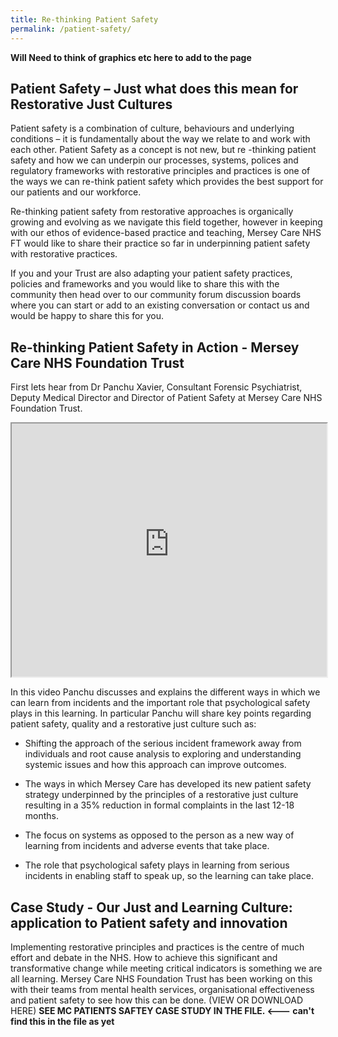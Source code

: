```yaml
---
title: Re-thinking Patient Safety
permalink: /patient-safety/
---
```


**Will Need to think of graphics etc here to add to the page**

## Patient Safety – Just what does this mean for Restorative Just Cultures

Patient safety is a combination of culture, behaviours and underlying conditions – it is fundamentally about the way we relate to and work with each other. Patient Safety as a concept is not new, but re -thinking patient safety and how we can underpin our processes, systems, polices and regulatory frameworks with restorative principles and practices is one of the ways we can re-think patient safety which provides the best support for our patients and our workforce.

Re-thinking patient safety from restorative approaches is organically growing and evolving as we navigate this field together, however in keeping with our ethos of evidence-based practice and teaching, Mersey Care NHS FT would like to share their practice so far in underpinning patient safety with restorative practices.

If you and your Trust are also adapting your patient safety practices, policies and frameworks and you would like to share this with the community then head over to our community forum discussion boards where you can start or add to an existing conversation or contact us and would be happy to share this for you.

## Re-thinking Patient Safety in Action - Mersey Care NHS Foundation Trust

First lets hear from Dr Panchu Xavier, Consultant Forensic Psychiatrist, Deputy Medical Director and Director of Patient Safety at Mersey Care NHS Foundation Trust.

<iframe src="https://northumbria.cloud.panopto.eu/Panopto/Pages/Viewer.aspx?id=67083bbe-4a51-4c8a-8339-adab0081492b&autoplay=false&offerviewer=false&showtitle=false&showbrand=false&captions=false&interactivity=none" height="405" width="100%" allowfullscreen allow="autoplay"></iframe>

In this video Panchu discusses and explains the different ways in which we can learn from incidents and the important role that psychological safety plays in this learning. In particular Panchu will share key points regarding patient safety, quality and a restorative just culture such as:

* Shifting the approach of the serious incident framework away from individuals and root cause analysis to exploring and understanding systemic issues and how this approach can improve outcomes.

* The ways in which Mersey Care has developed its new patient safety strategy underpinned by the principles of a restorative just culture resulting in a 35% reduction in formal complaints in the last 12-18 months.

* The focus on systems as opposed to the person as a new way of learning from incidents and adverse events that take place.

* The role that psychological safety plays in learning from serious incidents in enabling staff to speak up, so the learning can take place.

## Case Study - Our Just and Learning Culture: application to Patient safety and innovation

Implementing restorative principles and practices is the centre of much effort and debate in the NHS. How to achieve this significant and transformative change while meeting critical indicators is something we are all learning. Mersey Care NHS Foundation Trust has been working on this with their teams from mental health services, organisational effectiveness and patient safety to see how this can be done. (VIEW OR DOWNLOAD HERE) **SEE MC PATIENTS SAFTEY CASE STUDY IN THE FILE. <--- can't find this in the file as yet**

<object data="../assets/documents/Patient Safety Case Study MC NHS FT.pdf" width="100%" height="100%" type='application/pdf'></object>

